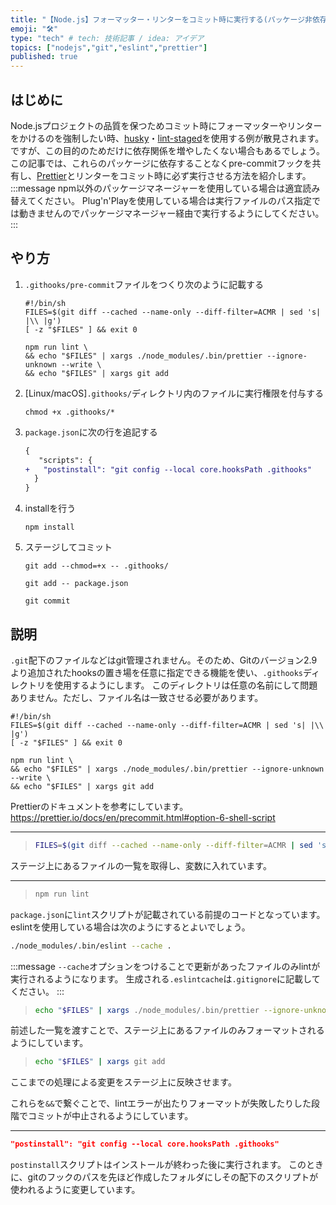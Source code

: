 ```yaml
---
title: "【Node.js】フォーマッター・リンターをコミット時に実行する(パッケージ非依存)"
emoji: "🛠️"
type: "tech" # tech: 技術記事 / idea: アイデア
topics: ["nodejs","git","eslint","prettier"]
published: true
---
```


## はじめに

Node.jsプロジェクトの品質を保つためコミット時にフォーマッターやリンターをかけるのを強制したい時、[husky](https://www.npmjs.com/package/husky)・[lint-staged](https://www.npmjs.com/package/lint-staged)を使用する例が散見されます。ですが、この目的のためだけに依存関係を増やしたくない場合もあるでしょう。
この記事では、これらのパッケージに依存することなくpre-commitフックを共有し、[Prettier](https://prettier.io)とリンターをコミット時に必ず実行させる方法を紹介します。
:::message
npm以外のパッケージマネージャーを使用している場合は適宜読み替えてください。 Plug'n'Playを使用している場合は実行ファイルのパス指定では動きませんのでパッケージマネージャー経由で実行するようにしてください。
:::

## やり方

1. `.githooks/pre-commit`ファイルをつくり次のように記載する
   <!-- markdownlint-disable line-length -->
   ```sh:.githooks/pre-commit
   #!/bin/sh
   FILES=$(git diff --cached --name-only --diff-filter=ACMR | sed 's| |\\ |g')
   [ -z "$FILES" ] && exit 0

   npm run lint \
   && echo "$FILES" | xargs ./node_modules/.bin/prettier --ignore-unknown --write \
   && echo "$FILES" | xargs git add
   ```
   <!-- markdownlint-restore -->
2. [Linux/macOS]`.githooks/`ディレクトリ内のファイルに実行権限を付与する

   ```shell
   chmod +x .githooks/*
   ```

3. `package.json`に次の行を追記する
   <!-- markdownlint-disable line-length -->
   ```diff json:package.json
   {
      "scripts": {
   +   "postinstall": "git config --local core.hooksPath .githooks"
     }
   }
   ```
   <!-- markdownlint-restore -->
4. installを行う

   ```shell
   npm install
   ```

5. ステージしてコミット

   ```shell
   git add --chmod=+x -- .githooks/
   ```

   ```shell
   git add -- package.json
   ```

   ```shell
   git commit
   ```

## 説明

`.git`配下のファイルなどはgit管理されません。そのため、Gitのバージョン2.9より追加されたhooksの置き場を任意に指定できる機能を使い、`.githooks`ディレクトリを使用するようにします。
このディレクトリは任意の名前にして問題ありません。ただし、ファイル名は一致させる必要があります。

```sh:.githooks/pre-commit
#!/bin/sh
FILES=$(git diff --cached --name-only --diff-filter=ACMR | sed 's| |\\ |g')
[ -z "$FILES" ] && exit 0

npm run lint \
&& echo "$FILES" | xargs ./node_modules/.bin/prettier --ignore-unknown --write \
&& echo "$FILES" | xargs git add
```

Prettierのドキュメントを参考にしています。
<https://prettier.io/docs/en/precommit.html#option-6-shell-script>

---
>
> ```sh
> FILES=$(git diff --cached --name-only --diff-filter=ACMR | sed 's| |\\ |g')
> ```
>
ステージ上にあるファイルの一覧を取得し、変数に入れています。

---
>
> ```sh
> npm run lint
> ```
>
`package.json`に`lint`スクリプトが記載されている前提のコードとなっています。
eslintを使用している場合は次のようにするとよいでしょう。

```sh
./node_modules/.bin/eslint --cache .
```

:::message
`--cache`オプションをつけることで更新があったファイルのみlintが実行されるようになります。
生成される`.eslintcache`は`.gitignore`に記載してください。
:::

> ```sh
> echo "$FILES" | xargs ./node_modules/.bin/prettier --ignore-unknown --write
> ```
>
前述した一覧を渡すことで、ステージ上にあるファイルのみフォーマットされるようにしています。

> ```sh
> echo "$FILES" | xargs git add
> ```
>
ここまでの処理による変更をステージ上に反映させます。

これらを`&&`で繋ぐことで、lintエラーが出たりフォーマットが失敗したりした段階でコミットが中止されるようにしています。

---

```json:package.json
"postinstall": "git config --local core.hooksPath .githooks"
```

`postinstall`スクリプトはインストールが終わった後に実行されます。
このときに、gitのフックのパスを先ほど作成したフォルダにしその配下のスクリプトが使われるように変更しています。
